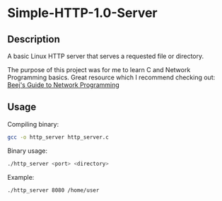 # Simple-HTTP-1.0-Server

## Description
A basic Linux HTTP server that serves a requested file or directory.

The purpose of this project was for me to learn C and Network Programming basics.
Great resource which I recommend checking out: [Beej's Guide to Network Programming](https://beej.us/guide/bgnet/)

## Usage
Compiling binary:

```sh
gcc -o http_server http_server.c
```

Binary usage:

```sh
./http_server <port> <directory>
```

Example:

```sh
./http_server 8080 /home/user
```